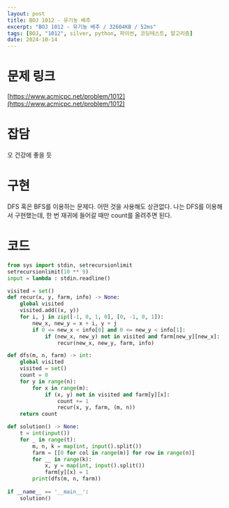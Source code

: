 ```yaml
---
layout: post
title: BOJ 1012 - 유기농 배추
excerpt: "BOJ 1012 - 유기농 배추 / 32604KB / 52ms"
tags: [BOJ, "1012", silver, python, 파이썬, 코딩테스트, 알고리즘]
date: 2024-10-14
---
```


# 문제 링크
[https://www.acmicpc.net/problem/1012](https://www.acmicpc.net/problem/1012)

# 잡담
오 건강에 좋을 듯

# 구현
DFS 혹은 BFS를 이용하는 문제다. 어떤 것을 사용해도 상관없다. 나는 DFS를 이용해서 구현했는데, 한 번 재귀에 들어갈 때만 count를 올려주면 된다.

# 코드
```python
from sys import stdin, setrecursionlimit
setrecursionlimit(10 ** 9)
input = lambda : stdin.readline()

visited = set()
def recur(x, y, farm, info) -> None:
    global visited
    visited.add((x, y))
    for i, j in zip([-1, 0, 1, 0], [0, -1, 0, 1]):
        new_x, new_y = x + i, y + j
        if 0 <= new_x < info[0] and 0 <= new_y < info[1]:
            if (new_x, new_y) not in visited and farm[new_y][new_x]:
                recur(new_x, new_y, farm, info)

def dfs(m, n, farm) -> int:
    global visited
    visited = set()
    count = 0
    for y in range(n):
        for x in range(m):
            if (x, y) not in visited and farm[y][x]:
                count += 1
                recur(x, y, farm, (m, n))
    return count

def solution() -> None:
    t = int(input())
    for _ in range(t):
        m, n, k = map(int, input().split())
        farm = [[0 for col in range(m)] for row in range(n)]
        for __ in range(k):
            x, y = map(int, input().split())
            farm[y][x] = 1
        print(dfs(m, n, farm))
        
if __name__ == '__main__':
    solution()

```
